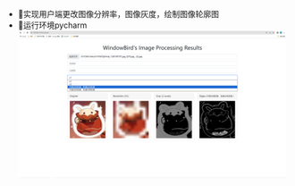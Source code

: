 - 🔭实现用户端更改图像分辨率，图像灰度，绘制图像轮廓图
- 🔭运行环境pycharm
![Example Image](https://github.com/WindowBird/CV_Online/blob/master/Demo%20pictures/DemoPictureTwo.png)
